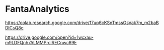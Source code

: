 # FantaAnalytics

https://colab.research.google.com/drive/17up6cKSnTmssOsVak7m_m2baBDICsQ8c


https://drive.google.com/open?id=1wcxau-m9LDFQnh7ALMMPrclRECnwc89E
